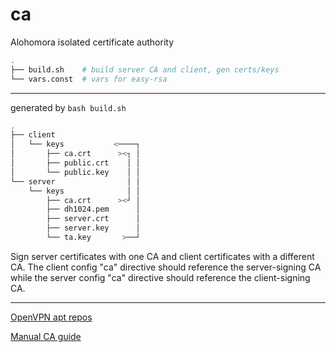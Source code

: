 # ca
Alohomora isolated certificate authority

```bash
.
├── build.sh    # build server CA and client, gen certs/keys
└── vars.const  # vars for easy-rsa
```

---

generated by `bash build.sh`
```bash
.
├── client
│   └── keys           <────┐
│       ├── ca.crt      ><┐ │
│       ├── public.crt    │ │
│       └── public.key    │ │
└── server                │ │
    └── keys              │ │
        ├── ca.crt      ><┘ │
        ├── dh1024.pem      │
        ├── server.crt      │
        ├── server.key      │
        └── ta.key       >──┘
```
Sign server certificates with one CA and client certificates with a different CA. The client config "ca" directive should reference the server-signing CA while the server config "ca" directive should reference the client-signing CA.

---

[OpenVPN apt repos](https://community.openvpn.net/openvpn/wiki/OpenvpnSoftwareRepos)

[Manual CA guide](https://github.com/alhmra/ovpn-conf/blob/474016946ad14e577bb92ba0ba2ba1596c6135ae/CA.md)
